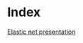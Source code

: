 # Index

[Elastic net presentation](StatManMaterial/PresentationSlides/elastic_net_presentation.html)

 